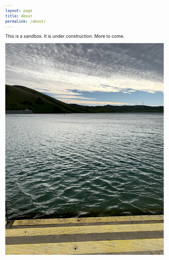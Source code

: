 ```yaml
---
layout: page
title: About
permalink: /about/
---
```


This is a sandbox. It is under construction. More to come.

![ Photo from the cement steps on the shore of the Los Vaqueros Reservoir ](assets/LosVaquerosReservoir1.jpg)
